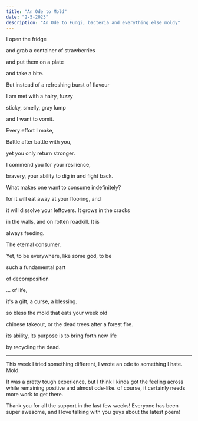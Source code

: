 ```yaml
---
title: "An Ode to Mold"
date: "2-5-2023"
description: "An Ode to Fungi, bacteria and everything else moldy"
---
```

I open the fridge

and grab a container of strawberries

and put them on a plate

and take a bite.

But instead of a refreshing burst of flavour

I am met with a hairy, fuzzy

sticky, smelly, gray lump

and I want to vomit.

Every effort I make,

Battle after battle with you,

yet you only return stronger.

I commend you for your resilience,

bravery, your ability to dig in and fight back.

What makes one want to consume indefinitely?

for it will eat away at your flooring, and

it will dissolve your leftovers. It grows in the cracks

in the walls, and on rotten roadkill. It is

always feeding.

The eternal consumer.

Yet, to be everywhere, like some god, to be

such a fundamental part

of decomposition

... of life,

it's a gift, a curse, a blessing.

so bless the mold that eats your week old

chinese takeout, or the dead trees after a forest fire.

its ability, its purpose is to bring forth new life

by recycling the dead.

---

This week I tried something different, I wrote an ode to something I hate. Mold.

It was a pretty tough experience, but I think I kinda got the feeling across while remaining positive and almost ode-like. of course, it certainly needs more work to get there.

Thank you for all the support in the last few weeks! Everyone has been super awesome, and I love talking with you guys about the latest poem!